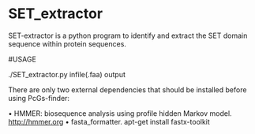 # SET_extractor

SET-extractor is a python program to identify and extract the SET domain sequence within protein sequences.

#USAGE

./SET_extractor.py infile(.faa) output



There are only two external dependencies that should be installed before using PcGs-finder:

• HMMER: biosequence analysis using profile hidden Markov model.
  http://hmmer.org 
• fasta_formatter.
   apt-get install fastx-toolkit
